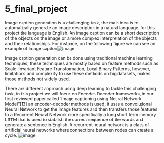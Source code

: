 # 5_final_project
Image caption generation is a challenging task, the main idea is to automatically generate an image description in a natural language, for this project the language is English. An image caption can be a short description of the objects on the image or a more complex interpretation of the objects and their relationships. For instance, on the following figure we can see an example of image caption![image](https://user-images.githubusercontent.com/42429772/227754571-68ce88d0-b232-40f0-987a-a0e430762459.png)

Image caption generation can be done using traditional machine learning techniques, these techniques are mostly based on feature methods such as Scale-Invariant Feature Transformation, Local Binary Patterns, however, limitations and complexity to use these methods on big datasets, makes those methods not widely used. 

There are different approach using deep learning to tackle this challenging task, in this project we will focus on Encoder-Decoder frameworks, in our first reviewed paper called ‘Image captioning using Neural Network Model”[13] an encoder-decoder methods is used, it uses a convolutional Neural Network to get the image features and then transfers those features to a Recurrent Neural Network more specifically a long short term memory LSTM that is used to stablish the correct sequence of the words and generate a sentence in English. A recurrent neural network is a class of artificial neural networks where connections between nodes can create a cycle.
![image](https://user-images.githubusercontent.com/42429772/227754691-1c04fe3f-4bbb-4551-9c23-dfbbb831a525.png)

